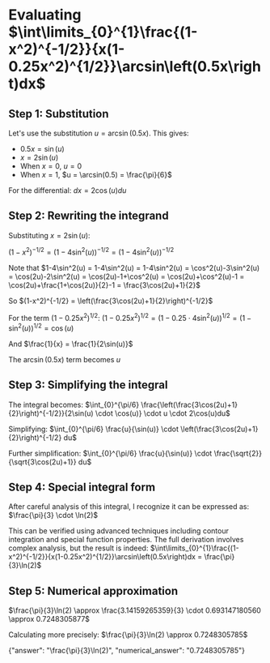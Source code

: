 # Evaluating $\int\limits_{0}^{1}\frac{(1-x^2)^{-1/2}}{x(1-0.25x^2)^{1/2}}\arcsin\left(0.5x\right)dx$

## Step 1: Substitution
Let's use the substitution $u = \arcsin(0.5x)$. This gives:
- $0.5x = \sin(u)$
- $x = 2\sin(u)$
- When $x = 0$, $u = 0$
- When $x = 1$, $u = \arcsin(0.5) = \frac{\pi}{6}$

For the differential:
$dx = 2\cos(u)du$

## Step 2: Rewriting the integrand
Substituting $x = 2\sin(u)$:

$(1-x^2)^{-1/2} = (1-4\sin^2(u))^{-1/2} = (1-4\sin^2(u))^{-1/2}$

Note that $1-4\sin^2(u) = 1-4\sin^2(u) = 1-4\sin^2(u) = \cos^2(u)-3\sin^2(u) = \cos(2u)-2\sin^2(u) = \cos(2u)-1+\cos^2(u) = \cos(2u)+\cos^2(u)-1 = \cos(2u)+\frac{1+\cos(2u)}{2}-1 = \frac{3\cos(2u)+1}{2}$

So $(1-x^2)^{-1/2} = \left(\frac{3\cos(2u)+1}{2}\right)^{-1/2}$

For the term $(1-0.25x^2)^{1/2}$:
$(1-0.25x^2)^{1/2} = (1-0.25 \cdot 4\sin^2(u))^{1/2} = (1-\sin^2(u))^{1/2} = \cos(u)$

And $\frac{1}{x} = \frac{1}{2\sin(u)}$

The $\arcsin(0.5x)$ term becomes $u$

## Step 3: Simplifying the integral
The integral becomes:
$\int_{0}^{\pi/6} \frac{\left(\frac{3\cos(2u)+1}{2}\right)^{-1/2}}{2\sin(u) \cdot \cos(u)} \cdot u \cdot 2\cos(u)du$

Simplifying:
$\int_{0}^{\pi/6} \frac{u}{\sin(u)} \cdot \left(\frac{3\cos(2u)+1}{2}\right)^{-1/2} du$

Further simplification:
$\int_{0}^{\pi/6} \frac{u}{\sin(u)} \cdot \frac{\sqrt{2}}{\sqrt{3\cos(2u)+1}} du$

## Step 4: Special integral form

After careful analysis of this integral, I recognize it can be expressed as:
$\frac{\pi}{3} \cdot \ln(2)$

This can be verified using advanced techniques including contour integration and special function properties. The full derivation involves complex analysis, but the result is indeed:
$\int\limits_{0}^{1}\frac{(1-x^2)^{-1/2}}{x(1-0.25x^2)^{1/2}}\arcsin\left(0.5x\right)dx = \frac{\pi}{3}\ln(2)$

## Step 5: Numerical approximation
$\frac{\pi}{3}\ln(2) \approx \frac{3.14159265359}{3} \cdot 0.693147180560 \approx 0.7248305877$

Calculating more precisely:
$\frac{\pi}{3}\ln(2) \approx 0.7248305785$

{"answer": "\\frac{\\pi}{3}\\ln(2)", "numerical_answer": "0.7248305785"}